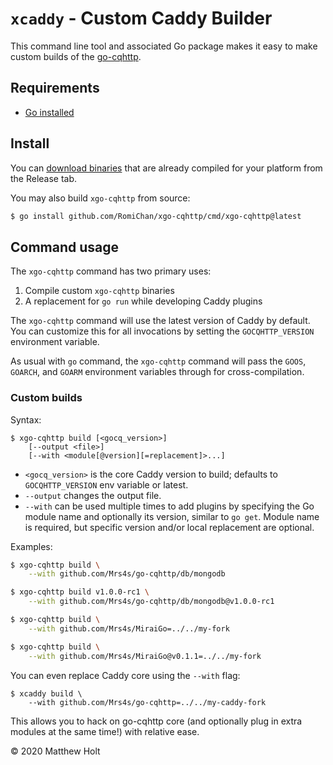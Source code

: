`xcaddy` - Custom Caddy Builder
===============================

This command line tool and associated Go package makes it easy to make custom builds of the [go-cqhttp](https://github.com/Mrs4s/go-cqhttp).

## Requirements

- [Go installed](https://golang.org/doc/install)

## Install

You can [download binaries](https://github.com/RomiChan/xgo-cqhttp/releases) that are already compiled for your platform from the Release tab. 

You may also build `xgo-cqhttp` from source:

```bash
$ go install github.com/RomiChan/xgo-cqhttp/cmd/xgo-cqhttp@latest
```

## Command usage

The `xgo-cqhttp` command has two primary uses:

1. Compile custom `xgo-cqhttp` binaries
2. A replacement for `go run` while developing Caddy plugins

The `xgo-cqhttp` command will use the latest version of Caddy by default. You can customize this for all invocations by setting the `GOCQHTTP_VERSION` environment variable.

As usual with `go` command, the `xgo-cqhttp` command will pass the `GOOS`, `GOARCH`, and `GOARM` environment variables through for cross-compilation.


### Custom builds

Syntax:

```
$ xgo-cqhttp build [<gocq_version>]
    [--output <file>]
    [--with <module[@version][=replacement]>...]
```

- `<gocq_version>` is the core Caddy version to build; defaults to `GOCQHTTP_VERSION` env variable or latest.
- `--output` changes the output file.
- `--with` can be used multiple times to add plugins by specifying the Go module name and optionally its version, similar to `go get`. Module name is required, but specific version and/or local replacement are optional.

Examples:

```bash
$ xgo-cqhttp build \
    --with github.com/Mrs4s/go-cqhttp/db/mongodb

$ xgo-cqhttp build v1.0.0-rc1 \
    --with github.com/Mrs4s/go-cqhttp/db/mongodb@v1.0.0-rc1

$ xgo-cqhttp build \
    --with github.com/Mrs4s/MiraiGo=../../my-fork

$ xgo-cqhttp build \
    --with github.com/Mrs4s/MiraiGo@v0.1.1=../../my-fork
```

You can even replace Caddy core using the `--with` flag:

```
$ xcaddy build \
    --with github.com/Mrs4s/go-cqhttp=../../my-caddy-fork
```

This allows you to hack on go-cqhttp core (and optionally plug in extra modules at the same time!) with relative ease.

&copy; 2020 Matthew Holt
